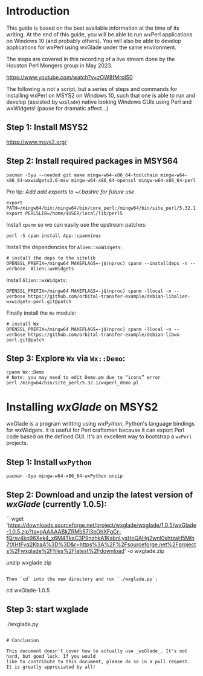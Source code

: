 # Introduction

This guide is based on the best available information at the time
of its writing. At the end of this guide, you will be able to run
wxPerl applications on Windows 10 (and probably others). You will
also be able to develop applications for wxPerl using wxGlade under
the same environment.

The steps are covered in this recording of a live stream done by the
Houston Perl Mongers group in May 2023.

https://www.youtube.com/watch?v=zOW8fMrpIS0

The following is not a script, but a series of steps and commands for
installing wxPerl on MSYS2 on Windows 10, such that one is able to run
and develop (assisted by `wxGlade`) native looking Windows GUIs using
Perl and wxWidgets! (pause for dramatic affect...)

## Step 1: Install MSYS2

https://www.msys2.org/

## Step 2: Install required packages in MSYS64

```
pacman -Syu --needed git make mingw-w64-x86_64-toolchain mingw-w64-x86_64-wxwidgets3.0-msw mingw-w64-x86_64-openssl mingw-w64-x86_64-perl
```

Pro tip: _Add add exports to ~/.bashrc for future use_

```
export PATH=/mingw64/bin:/mingw64/bin/core_perl:/mingw64/bin/site_perl/5.32.1:$PATH
export PERL5LIB=/home/$USER/local/lib/perl5
```

Install `cpanm` so  we can easily use the upstream patches:

```
perl -S cpan install App::cpanminus
```

Install the dependencies for `Alien::wxWidgets`:

```
# install the deps to the sitelib
OPENSSL_PREFIX=/mingw64 MAKEFLAGS=-j$(nproc) cpanm --installdeps -n --verbose  Alien::wxWidgets
```

Install `Alien::wxWidgets`:

```
OPENSSL_PREFIX=/mingw64 MAKEFLAGS=-j$(nproc) cpanm -llocal -n --verbose https://github.com/orbital-transfer-example/debian-libalien-wxwidgets-perl.git@patch
```

Finally install the `Wx` module:

```
# install Wx
OPENSSL_PREFIX=/mingw64 MAKEFLAGS=-j$(nproc) cpanm -llocal -n --verbose https://github.com/orbital-transfer-example/debian-libwx-perl.git@patch
```

## Step 3: Explore `Wx` via `Wx::Demo`:

```
cpanm Wx::Demo
# Note: you may need to edit Demo.pm due to “icons” error
perl /mingw64/bin/site_perl/5.32.1/wxperl_demo.pl
```

# Installing _wxGlade_ on MSYS2

wxGlade is a program writting using _wxPython_, Python's language bindings for wxWidgets. It is
useful for Perl craftsmen because it can export Perl code based on the defined GUI. It's an excellent
way to bootstrap a `wxPerl` projects.


## Step 1: Install `wxPython`

```
pacman -Syu mingw-w64-x86_64-wxPython unzip
```

## Step 2: Download and unzip the latest version of _wxGlade_ (currently 1.0.5):


``
wget 'https://downloads.sourceforge.net/project/wxglade/wxglade/1.0.5/wxGlade-1.0.5.zip?ts=gAAAAABkZRMb57l3eOhXFgCr-fQrsv4ko96Xek4_x6M4TkaC3P9nzhkA1KabnLysHoQAHg2wnl0xhtzaH5Mih7tXHtFvq2KbaA%3D%3D&r=https%3A%2F%2Fsourceforge.net%2Fprojects%2Fwxglade%2Ffiles%2Flatest%2Fdownload' -o wxglade.zip 

unzip wxglade.zip
```

Then `cd` into the new directory and run `./wxglade.py`:

```
cd wxGlade-1.0.5

## Step 3: start wxglade
./wxglade.py
```

# Conclusion

This document doesn't cover how to actually use _wxGlade_. It's not hard, but good luck. If you would
like to contribute to this document, please do so in a pull request. It is greatly appreciated by all!
